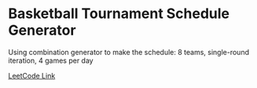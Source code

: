 Basketball Tournament Schedule Generator
====

Using combination generator to make the schedule: 8 teams, single-round iteration, 4 games per day

[LeetCode Link](https://leetcode.com/problems/combinations/)